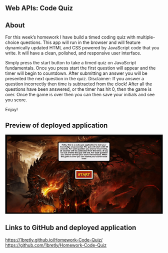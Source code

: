 ## Web APIs: Code Quiz

## About

For this week’s homework I have build a timed coding quiz with multiple-choice questions. This app will run in the browser and will feature dynamically updated HTML and CSS powered by JavaScript code that you write. It will have a clean, polished, and responsive user interface.

Simply press the start button to take a timed quiz on JavaScript fundamentals. Once you press start the first question will appear and the timer will begin to countdown. After submitting an answer you will be presented the next question in the quiz. Disclaimer: If you answer a question incorrectly then time is subtracted from the clock!
After all the questions have been answered, or the timer has hit 0, then the game is over. Once the game is over then you can then save your initials and see you score.

Enjoy!

## Preview of deployed application

![Code Quiz](./assets/images/code-quiz.gif)

## Links to GitHub and deployed application

https://1bretly.github.io/Homework-Code-Quiz/
https://github.com/1bretly/Homework-Code-Quiz
